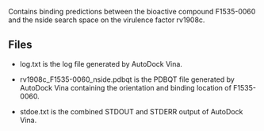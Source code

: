 Contains binding predictions between the bioactive compound F1535-0060 and the nside search space on the virulence factor rv1908c.

## Files

- log.txt is the log file generated by AutoDock Vina.

- rv1908c_F1535-0060_nside.pdbqt is the PDBQT file generated by AutoDock Vina containing the orientation and binding location of F1535-0060.

- stdoe.txt is the combined STDOUT and STDERR output of AutoDock Vina.

